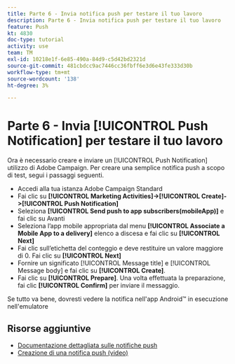```yaml
---
title: Parte 6 - Invia notifica push per testare il tuo lavoro
description: Parte 6 - Invia notifica push per testare il tuo lavoro
feature: Push
kt: 4830
doc-type: tutorial
activity: use
team: TM
exl-id: 10218e1f-6e85-490a-84d9-c5d42bd2321d
source-git-commit: 481cbdcc9ac7446cc36fbff6e3d6e43fe333d30b
workflow-type: tm+mt
source-wordcount: '138'
ht-degree: 3%

---
```


# Parte 6 - Invia [!UICONTROL Push Notification] per testare il tuo lavoro

Ora è necessario creare e inviare un [!UICONTROL Push Notification] utilizzo di Adobe Campaign. Per creare una semplice notifica push a scopo di test, segui i passaggi seguenti.

* Accedi alla tua istanza Adobe Campaign Standard
* Fai clic su **[!UICONTROL Marketing Activities]->[!UICONTROL Create]->[!UICONTROL Push Notification]**
* Seleziona **[!UICONTROL Send push to app subscribers(mobileApp)]** e fai clic su Avanti
* Seleziona l’app mobile appropriata dal menu **[!UICONTROL Associate a Mobile App to a delivery]** elenco a discesa e fai clic su **[!UICONTROL Next]**
* Fai clic sull’etichetta del conteggio e deve restituire un valore maggiore di 0. Fai clic su **[!UICONTROL Next]**
* Fornire un significato [!UICONTROL Message title] e [!UICONTROL Message body] e fai clic su **[!UICONTROL Create]**.
* Fai clic su **[!UICONTROL Prepare]**. Una volta effettuata la preparazione, fai clic **[!UICONTROL Confirm]** per inviare il messaggio.

Se tutto va bene, dovresti vedere la notifica nell&#39;app Android™ in esecuzione nell&#39;emulatore

## Risorse aggiuntive

* [Documentazione dettagliata sulle notifiche push](https://experienceleague.adobe.com/docs/campaign-standard/using/communication-channels/push-notifications/about-push-notifications.html?lang=en)
* [Creazione di una notifica push (video)](/help/communication-channels/mobile/push-notifications/creating-a-push-notification.md)
